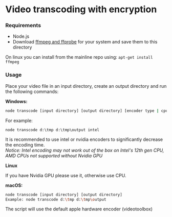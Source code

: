 # Video transcoding with encryption

### Requirements

- Node.js
- Download [ffmpeg and ffprobe](https://ffmpeg.org/download.html) for your system and save them to this directory

On linux you can install from the mainline repo using:
`apt-get install ffmpeg`

### Usage

Place your video file in an input directory, create an output directory and run the following commands:

**Windows:**

```bash
node transcode [input directory] [output directory] [encoder type | cpu, intel, nvidia]
```

For example: 

```
node transcode d:\tmp d:\tmp\output intel
```

It is recommended to use intel or nvidia encoders to significantly decrease the encoding time.  
_Notice: Intel encoding may not work out of the box on Intel's 12th gen CPU, AMD CPUs not supported without Nvidia GPU_

**Linux**  

If you have Nvidia GPU please use it, otherwise use CPU.  

**macOS:**  


```bash
node transcode [input directory] [output directory]
Example: node transcode d:\tmp d:\tmp\output
```

The script will use the default apple hardware encoder (videotoolbox)
